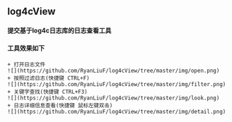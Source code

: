 ## log4cView
 #### 提交基于log4c日志库的日志查看工具
 #### 工具效果如下
    + 打开日志文件 
    ![](https://github.com/RyanLiuF/log4cView/tree/master/img/open.png)
    + 按照过滤日志(快捷键 CTRL+F) 
    ![](https://github.com/RyanLiuF/log4cView/tree/master/img/filter.png)
    + 关键字查找(快捷键 CTRL+F3)   
    ![](https://github.com/RyanLiuF/log4cView/tree/master/img/look.png)
    + 日志详细信息查看(快捷键 鼠标左键双击) 
    ![](https://github.com/RyanLiuF/log4cView/tree/master/img/detail.png)
